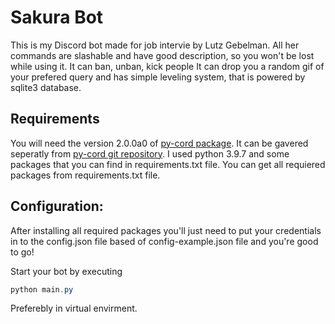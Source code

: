# Sakura Bot
This is my Discord bot made for job intervie by Lutz Gebelman.
All her commands are slashable and have good description, so you won't be lost while using it.
It can ban, unban, kick people
It can drop you a random gif of your prefered query and has simple leveling system, that is powered by sqlite3 database.

## Requirements
You will need the version 2.0.0a0 of [py-cord package](https://github.com/Pycord-Development/pycord "Py-cord's repo"). It can be gavered seperatly from [py-cord git repository](https://github.com/Pycord-Development/pycord "Py-cord's repo"). I used python 3.9.7 and some packages that you can find in requirements.txt file.
You can get all requiered packages from requirements.txt file.
## Configuration:
After installing all required packages you'll just need to put your credentials in to the config.json file based of config-example.json file and you're good to go!

Start your bot by executing  
```Powershell
python main.py
```
Preferebly in virtual envirment.